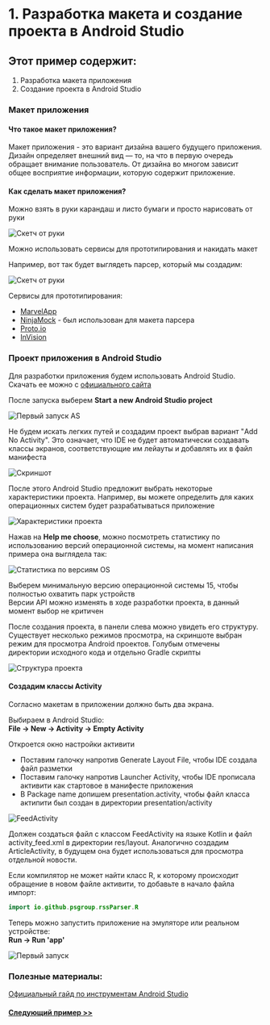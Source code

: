 # 1. Разработка макета и создание проекта в Android Studio

## Этот пример содержит:

1. Разработка макета приложения
2. Создание проекта в Android Studio

### Макет приложения

#### Что такое макет приложения?
Макет приложения - это вариант дизайна вашего будущего приложения. Дизайн определяет внешний вид — то, на что в первую 
очередь обращает внимание пользователь. От дизайна во многом зависит общее восприятие информации, которую содержит 
приложение.

#### Как сделать макет приложения?

Можно взять в руки карандаш и листо бумаги и просто нарисовать от руки

![Скетч от руки](../img/1_handmade_scetch.jpg)

Можно использовать сервисы для прототипирования и накидать макет  

Например, вот так будет выглядеть парсер, который мы создадим:

![Скетч от руки](../img/1_prototype.png)

Сервисы для прототипирования:

* [MarvelApp](https://marvelapp.com/)
* [NinjaMock](https://ninjamock.com/) - был использован для макета парсера
* [Proto.io](https://proto.io/)
* [InVision](https://www.invisionapp.com/)

### Проект приложения в Android Studio

Для разработки приложения будем использовать Android Studio. 
Скачать ее можно с [официального сайта](https://developer.android.com/studio/)  

После запуска выберем **Start a new Android Studio project**

![Первый запуск AS](../img/1_as_start.png)

Не будем искать легких путей и создадим проект выбрав вариант "Add No Activity". 
Это означает, что IDE не будет автоматически создавать классы экранов, соответствующие им лейауты и добавлять их в
файл манифеста

![Скриншот](../img/1_create_project.png)

После этого Android Studio предложит выбрать некоторые характеристики проекта. Например, вы можете определить
для каких операционных систем будет разрабатываться приложение  

![Характеристики проекта](../img/1_project_properties.png)

Нажав на **Help me choose**, можно посмотреть статистику по использованию версий операционной системы, на момент
написания примера она выглядела так:

![Статистика по версиям OS](../img/1_api_statistic.png)

Выберем минимальную версию операционной системы 15, чтобы полностью охватить парк устройств  
Версии API можно изменять в ходе разработки проекта, в данный момент выбор не критичен  

После создания проекта, в панели слева можно увидеть его структуру. Существует несколько режимов просмотра,
на скриншоте выбран режим для просмотра Android проектов. Голубым отмечены директории исходного кода и отдельно
Gradle скрипты

![Структура проекта](../img/1_project_directory.png)

#### Создадим классы Activity

Согласно макетам в приложении должно быть два экрана.

Выбираем в Android Studio:  
**File -> New -> Activity -> Empty Activity**

Откроется окно настройки активити  

* Поставим галочку напротив Generate Layout File, чтобы IDE создала файл разметки  
* Поставим галочку напротив Launcher Activity, чтобы IDE прописала активити как стартовое в манифесте приложения
* В Package name допишем presentation.activity, чтобы файл класса актипити был создан в директории presentation/activity

![FeedActivity](../img/1_activity_feed.png)

Должен создаться файл с классом FeedActivity на языке Kotlin и файл activity_feed.xml в директории res/layout.
Аналогично создадим ArticleActivity, в будущем она будет использоваться для просмотра отдельной новости.  

Если компилятор не может найти класс R, к которому происходит обращение в новом файле активити, то добавьте
в начало файла импорт:

```Kotlin
import io.github.psgroup.rssParser.R
```

Теперь можно запустить приложение на эмуляторе или реальном устройстве:  
**Run -> Run 'app'**

![Первый запуск](../img/1_first_run.png)

### Полезные материалы:  
[Официальный гайд по инструментам Android Studio](https://developer.android.com/studio/intro/)  

#### [Следующий пример >>](../rss_parser_2)